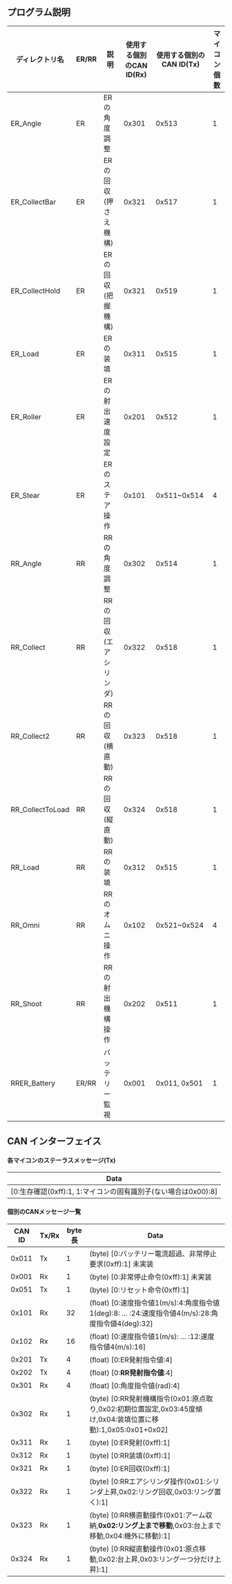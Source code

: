 ## プログラム説明

| ディレクトリ名          | ER/RR | 説明            | 使用する個別のCAN ID(Rx) | 使用する個別のCAN ID(Tx) | マイコン個数 |
|------------------|-------|---------------|-------------------|-------------------|--------|
| ER_Angle         | ER    | ERの角度調整       | 0x301             | 0x513             | 1      |
| ER_CollectBar    | ER    | ERの回収(押さえ機構)  | 0x321             | 0x517             | 1      |
| ER_CollectHold   | ER    | ERの回収(把握機構)   | 0x321             | 0x519             | 1      |
| ER_Load          | ER    | ERの装填         | 0x311             | 0x515             | 1      |
| ER_Roller        | ER    | ERの射出速度設定     | 0x201             | 0x512             | 1      |
| ER_Stear         | ER    | ERのステア操作      | 0x101             | 0x511~0x514       | 4      |
| RR_Angle         | RR    | RRの角度調整       | 0x302             | 0x514             | 1      |
| RR_Collect       | RR    | RRの回収(エアシリンダ) | 0x322             | 0x518             | 1      |
| RR_Collect2      | RR    | RRの回収(横直動)    | 0x323             | 0x518             | 1      |
| RR_CollectToLoad | RR    | RRの回収(縦直動)    | 0x324             | 0x518             | 1      |
| RR_Load          | RR    | RRの装填         | 0x312             | 0x515             | 1      |
| RR_Omni          | RR    | RRのオムニ操作      | 0x102             | 0x521~0x524       | 4      |
| RR_Shoot         | RR    | RRの射出機構操作     | 0x202             | 0x511             | 1      |
| RRER_Battery     | ER/RR | バッテリー監視       | 0x001             | 0x011, 0x501      | 1      |

## CAN インターフェイス

#### 各マイコンのステーラスメッセージ(Tx)
| Data                                                      |
|-----------------------------------------------------------|
| [0:生存確認(0xff):1, 1:マイコンの固有識別子(ない場合は0x00):8]               |      

#### 個別のCANメッセージ一覧
| CAN ID | Tx/Rx | byte長 | Data                                                                                |
|--------|-------|-------|-------------------------------------------------------------------------------------|
| 0x011  | Tx    | 1     | (byte) [0:バッテリー電流超過、非常停止要求(0xff):1]                  未実装                            |
| 0x001  | Rx    | 1     | (byte) [0:非常停止命令(0xff):1]                                    未実装                    |
| 0x051  | Tx    | 1     | (byte) [0:リセット命令(0xff):1]                                                           |
| 0x101  | Rx    | 32    | (float) [0:速度指令値1(m/s):4:角度指令値1(deg):8: ... :24:速度指令値4(m/s):28:角度指令値4(deg):32]      |
| 0x102  | Rx    | 16    | (float) [0:速度指令値1(m/s): ... :12:速度指令値4(m/s):16]                                     |
| 0x201  | Tx    | 4     | (float) [0:ER発射指令値:4]                                                               |
| 0x202  | Tx    | 4     | (float) [0:**RR発射指令値**:4]                                                           |
| 0x301  | Rx    | 4     | (float) [0:角度指令値(rad):4]                                                            |
| 0x302  | Rx    | 1     | (byte) [0:RR発射機構指令(0x01:原点取り,0x02:初期位置設定,0x03:45度傾け,0x04:装填位置に移動):1,0x05:0x01+0x02] |
| 0x311  | Rx    | 1     | (byte) [0:ER発射(0xff):1]                                                             |
| 0x312  | Rx    | 1     | (byte) [0:RR装填(0xff):1]                                                             |
| 0x321  | Rx    | 1     | (byte) [0:ER回収(0xff):1]                                                             |
| 0x322  | Rx    | 1     | (byte) [0:RRエアシリンダ操作(0x01:シリンダ上昇,0x02:リング回収,0x03:リング置く):1]                          |
| 0x323  | Rx    | 1     | (byte) [0:RR横直動操作(0x01:アーム収納,**0x02:リング上まで移動**,0x03:台上まで移動,0x04:機外に移動):1]           |
| 0x324  | Rx    | 1     | (byte) [0:RR縦直動操作(0x01:原点移動,0x02:台上昇,0x03:リング一つ分だけ上昇):1]                            |
